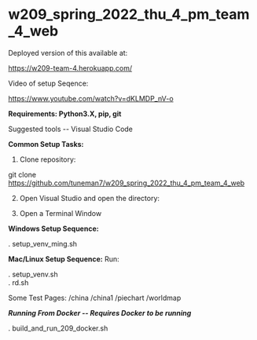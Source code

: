 # w209_spring_2022_thu_4_pm_team_4_web

Deployed version of this available at:

https://w209-team-4.herokuapp.com/

Video of setup Seqence:

https://www.youtube.com/watch?v=dKLMDP_nV-o

**Requirements: Python3.X, pip, git**

Suggested tools -- Visual Studio Code

**Common Setup Tasks:**

1. Clone repository:

git clone https://github.com/tuneman7/w209_spring_2022_thu_4_pm_team_4_web

2. Open Visual Studio and open the directory:

3.  Open a Terminal Window 

**Windows Setup Sequence:**


. setup_venv_ming.sh 


**Mac/Linux Setup Sequence:**
Run:

. setup_venv.sh  
. rd.sh


Some Test Pages:
/china
/china1
/piechart
/worldmap


***Running From Docker -- Requires Docker to be running***

. build_and_run_209_docker.sh

